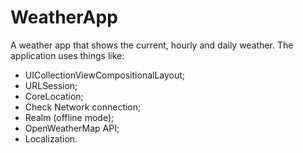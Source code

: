 # WeatherApp

A weather app that shows the current, hourly and daily weather. The application uses things like:
- UICollectionViewCompositionalLayout;
- URLSession;
- CoreLocation;
- Check Network connection;
- Realm (offline mode);
- OpenWeatherMap API;
- Localization.
